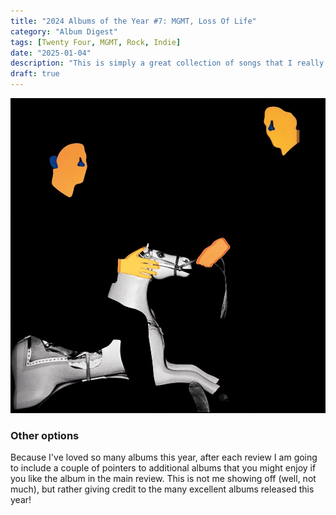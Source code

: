 ```yaml
---
title: "2024 Albums of the Year #7: MGMT, Loss Of Life"
category: "Album Digest"
tags: [Twenty Four, MGMT, Rock, Indie]
date: "2025-01-04"
description: "This is simply a great collection of songs that I really enjoyed, which is as good a reason to make a top 10 as any other."
draft: true
---
```


![Cover of Loss of Life by MGMT](./images/mgmt-loss-of-life.jpg)

### Other options

Because I've loved so many albums this year, after each review I am going to include a couple of pointers to additional albums that you might enjoy if you like the album in the main review. This is not me showing off (well, not much), but rather giving credit to the many excellent albums released this year!